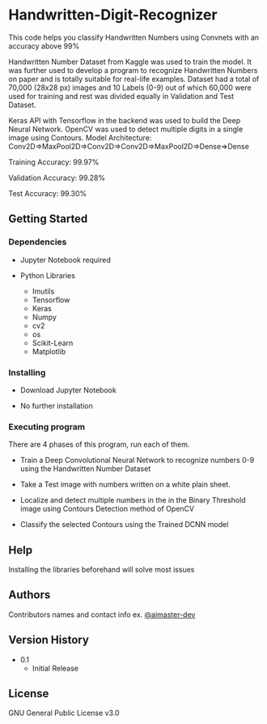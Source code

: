 # Handwritten-Digit-Recognizer
This code helps you classify Handwritten Numbers using Convnets with an accuracy above 99%

Handwritten Number Dataset from Kaggle was used to train the model. It was further used to develop a program to recognize Handwritten Numbers on paper and is totally suitable for real-life examples. Dataset had a total of 70,000 (28x28 px) images and 10 Labels (0-9) out of which 60,000 were used for training and rest was divided equally in Validation and Test Dataset.

Keras API with Tensorflow in the backend was used to build the Deep Neural Network. OpenCV was used to detect multiple digits in a single image using Contours.
Model Architecture:
Conv2D=>MaxPool2D=>Conv2D=>Conv2D=>MaxPool2D=>Dense=>Dense

Training Accuracy: 99.97%

Validation Accuracy: 99.28%

Test Accuracy: 99.30%
## Getting Started

### Dependencies

* Jupyter Notebook required

* Python Libraries

    - Imutils
    - Tensorflow
    - Keras
    - Numpy
    - cv2
    - os
    - Scikit-Learn
    - Matplotlib

### Installing

* Download Jupyter Notebook

* No further installation


### Executing program

There are 4 phases of this program, run each of them.

* Train a Deep Convolutional Neural Network to recognize numbers 0-9 using the Handwritten Number Dataset

* Take a Test image with numbers written on a white plain sheet.

* Localize and detect multiple numbers in the in the Binary Threshold image using Contours Detection method of OpenCV 

* Classify the selected Contours using the Trained DCNN model

## Help

Installing the libraries beforehand will solve most issues

## Authors

Contributors names and contact info 
ex.  [@aimaster-dev](https://github.com/aimaster-dev)

## Version History

* 0.1
    * Initial Release

## License

GNU General Public License v3.0
